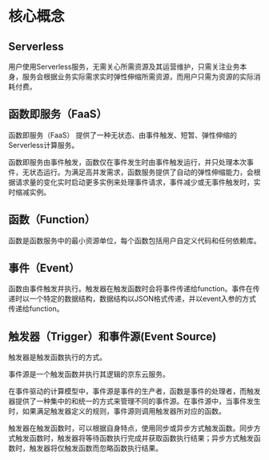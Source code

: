 # 核心概念 

## Serverless

用户使用Serverless服务，无需关心所需资源及其运营维护，只需关注业务本身，服务会根据业务实际需求实时弹性伸缩所需资源，而用户只需为资源的实际消耗付费。

 

## 函数即服务（FaaS）

函数即服务（FaaS） 提供了一种无状态、由事件触发、短暂、弹性伸缩的Serverless计算服务。

函数即服务由事件触发，函数仅在事件发生时由事件触发运行，并只处理本次事件，无状态运行。为满足高并发需求，函数服务提供了自动的弹性伸缩能力，会根据请求量的变化实时启动更多实例来处理事件请求，事件减少或无事件触发时，实时缩减实例。

 

## 函数（Function）

函数是函数服务中的最小资源单位，每个函数包括用户自定义代码和任何依赖库。

 

## 事件（Event）

函数由事件触发并执行。触发器在触发函数时会将事件传递给function。事件在传递时以一个特定的数据结构，数据结构以JSON格式传递，并以event入参的方式传递给function。

 

## 触发器（Trigger）和事件源(Event Source)

触发器是触发函数执行的方式。

事件源是一个触发函数并执行其逻辑的京东云服务。

在事件驱动的计算模型中，事件源是事件的生产者，函数是事件的处理者，而触发器提供了一种集中的和统一的方式来管理不同的事件源。在事件源中，当事件发生时，如果满足触发器定义的规则，事件源则调用触发器所对应的函数。

触发器在触发函数时，可以根据自身特点，使用同步或异步方式触发函数。同步方式触发函数时，触发器将等待函数执行完成并获取函数执行结果；异步方式触发函数时，触发器将仅触发函数而忽略函数执行结果。
